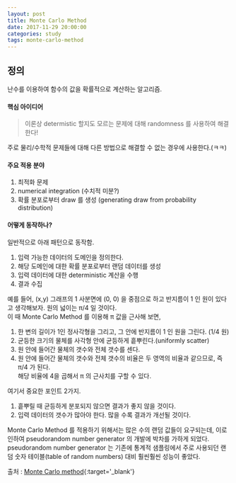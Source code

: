 ```yaml
---
layout: post
title: Monte Carlo Method
date: 2017-11-29 20:00:00
categories: study
tags: monte-carlo-method
---
```


## 정의
난수를 이용하여 함수의 값을 확률적으로 계산하는 알고리즘.  
#### 핵심 아이디어
> 이론상 determistic 할지도 모르는 문제에 대해 randomness 를 사용하여 해결한다!

주로 물리/수학적 문제들에 대해 다른 방법으로 해결할 수 없는 경우에 사용한다.(ㅋㅋ)

#### 주요 적용 분야
1. 최적화 문제
2. numerical integration (수치적 미분?)
3. 확률 분포로부터 draw 를 생성 (generating draw from probability distribution)

#### 어떻게 동작하나?
일반적으로 아래 패턴으로 동작함.
1. 입력 가능한 데이터의 도메인을 정의한다.
2. 해당 도메인에 대한 확률 분포로부터 랜덤 데이터를 생성
3. 입력 데이터에 대한 deterministic 계산을 수행
4. 결과 수집

예를 들어, (x,y) 그래프의 1 사분면에 (0, 0) 을 중점으로 하고 반지름이 1 인 원이 있다고 생각해보자. 원의 넓이는 π/4 일 것이다.  
이 때 Monte Carlo Method 를 이용해 π 값을 근사해 보면,  
1. 한 변의 길이가 1인 정사각형을 그리고, 그 안에 반지름이 1 인 원을 그린다. (1/4 원)
2. 균등한 크기의 물체를 사각형 안에 균등하게 흩뿌린다.(uniformly scatter)
3. 원 안에 들어간 물체의 갯수와 전체 갯수를 센다.
4. 원 안에 들어간 물체의 갯수와 전체 갯수의 비율은 두 영역의 비율과 같으므로, 즉 π/4 가 된다.  
해당 비율에 4을 곱해서 π 의 근사치를 구할 수 있다.  

여기서 중요한 포인트 2가지.  
>
1. 흩뿌릴 때 균등하게 분포되지 않으면 결과가 좋지 않을 것이다.
2. 입력 데이터의 갯수가 많아야 한다. 많을 수록 결과가 개선될 것이다.

Monte Carlo Method 를 적용하기 위해서는 많은 수의 랜덤 값들이 요구되는데, 이로 인하여 pseudorandom number generator 의 개발에 박차를 가하게 되었다. pseudorandom number generator 는 기존에 통계적 샘플링에서 주로 사용되던 랜덤 숫자 테이블(table of random numbers) 대비 훨씬훨씬 성능이 좋았다.

출처 : [Monte Carlo method](https://en.wikipedia.org/wiki/Monte_Carlo_method){:target='_blank'}
